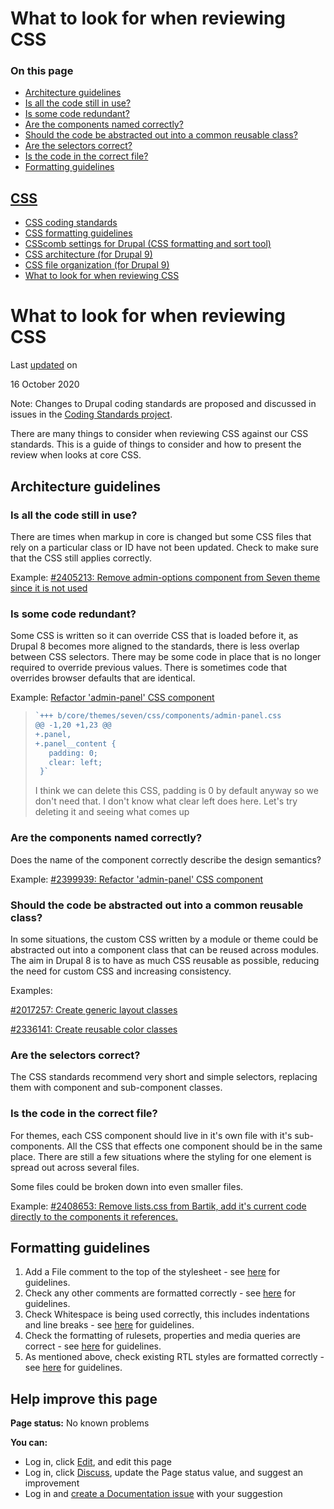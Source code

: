 # What to look for when reviewing CSS

### On this page

-   [Architecture guidelines](/docs/develop/standards/css/what-to-look-for-when-reviewing-css#s-architecture-guidelines)
-   [Is all the code still in use?](/docs/develop/standards/css/what-to-look-for-when-reviewing-css#s-is-all-the-code-still-in-use)
-   [Is some code redundant?](/docs/develop/standards/css/what-to-look-for-when-reviewing-css#s-is-some-code-redundant)
-   [Are the components named correctly?](/docs/develop/standards/css/what-to-look-for-when-reviewing-css#s-are-the-components-named-correctly)
-   [Should the code be abstracted out into a common reusable class?](/docs/develop/standards/css/what-to-look-for-when-reviewing-css#s-should-the-code-be-abstracted-out-into-a-common-reusable-class)
-   [Are the selectors correct?](/docs/develop/standards/css/what-to-look-for-when-reviewing-css#s-are-the-selectors-correct)
-   [Is the code in the correct file?](/docs/develop/standards/css/what-to-look-for-when-reviewing-css#s-is-the-code-in-the-correct-file)
-   [Formatting guidelines](/docs/develop/standards/css/what-to-look-for-when-reviewing-css#s-formatting-guidelines)

## [CSS](/docs/develop/standards/css)

-   [CSS coding standards](/docs/develop/standards/css/css-coding-standards)
-   [CSS formatting guidelines](/docs/develop/standards/css/css-formatting-guidelines)
-   [CSScomb settings for Drupal (CSS formatting and sort tool)](/docs/develop/standards/css/csscomb-settings-for-drupal-css-formatting-and-sort-tool)
-   [CSS architecture (for Drupal 9)](/docs/develop/standards/css/css-architecture-for-drupal-9)
-   [CSS file organization (for Drupal 9)](/docs/develop/standards/css/css-file-organization)
-   [What to look for when reviewing CSS](/docs/develop/standards/css/what-to-look-for-when-reviewing-css)

# What to look for when reviewing CSS

Last [updated](/node/2408617/discuss) on

16 October 2020

Note: Changes to Drupal coding standards are proposed and discussed in issues in the [Coding Standards project](/project/coding_standards).

There are many things to consider when reviewing CSS against our CSS standards. This is a guide of things to consider and how to present the review when looks at core CSS.

## [](#s-architecture-guidelines "Permalink to this headline")Architecture guidelines

### [](#s-is-all-the-code-still-in-use "Permalink to this headline")Is all the code still in use?

There are times when markup in core is changed but some CSS files that rely on a particular class or ID have not been updated. Check to make sure that the CSS still applies correctly.

Example: [#2405213: Remove admin-options component from Seven theme since it is not used](/project/drupal/issues/2405213 "Status: Closed (fixed)")

### [](#s-is-some-code-redundant "Permalink to this headline")Is some code redundant?

Some CSS is written so it can override CSS that is loaded before it, as Drupal 8 becomes more aligned to the standards, there is less overlap between CSS selectors. There may be some code in place that is no longer required to override previous values. There is sometimes code that overrides browser defaults that are identical.

Example: [Refactor 'admin-panel' CSS component](https://www.drupal.org/node/2399939#comment-9509045)

> ```php
> `+++ b/core/themes/seven/css/components/admin-panel.css
> @@ -1,20 +1,23 @@
> +.panel,
> +.panel__content {
>    padding: 0;
>    clear: left;
>  }`
> 
> ```
> 
> I think we can delete this CSS, padding is 0 by default anyway so we don't need that. I don't know what clear left does here. Let's try deleting it and seeing what comes up

### [](#s-are-the-components-named-correctly "Permalink to this headline")Are the components named correctly?

Does the name of the component correctly describe the design semantics?

Example: [#2399939: Refactor 'admin-panel' CSS component](/project/drupal/issues/2399939 "Status: Closed (fixed)")

### [](#s-should-the-code-be-abstracted-out-into-a-common-reusable-class "Permalink to this headline")Should the code be abstracted out into a common reusable class?

In some situations, the custom CSS written by a module or theme could be abstracted out into a component class that can be reused across modules. The aim in Drupal 8 is to have as much CSS reusable as possible, reducing the need for custom CSS and increasing consistency.

Examples:

[#2017257: Create generic layout classes](/project/drupal/issues/2017257 "Status: Closed (fixed)")

[#2336141: Create reusable color classes](/project/drupal/issues/2336141 "Status: Closed (fixed)")

### [](#s-are-the-selectors-correct "Permalink to this headline")Are the selectors correct?

The CSS standards recommend very short and simple selectors, replacing them with component and sub-component classes.

### [](#s-is-the-code-in-the-correct-file "Permalink to this headline")Is the code in the correct file?

For themes, each CSS component should live in it's own file with it's sub-components. All the CSS that effects one component should be in the same place. There are still a few situations where the styling for one element is spread out across several files.

Some files could be broken down into even smaller files.

Example: [#2408653: Remove lists.css from Bartik, add it's current code directly to the components it references.](/project/drupal/issues/2408653 "Status: Closed (fixed)")

## [](#s-formatting-guidelines "Permalink to this headline")Formatting guidelines

1.  Add a File comment to the top of the stylesheet - see [here](https://www.drupal.org/node/1887862#file-comments) for guidelines.
2.  Check any other comments are formatted correctly - see [here](https://www.drupal.org/node/1887862#comments) for guidelines.
3.  Check Whitespace is being used correctly, this includes indentations and line breaks - see [here](https://www.drupal.org/node/1887862#whitespace) for guidelines.
4.  Check the formatting of rulesets, properties and media queries are correct - see [here](https://www.drupal.org/node/1887862#format) for guidelines.
5.  As mentioned above, check existing RTL styles are formatted correctly - see [here](https://www.drupal.org/node/1887862#rtl) for guidelines.

## Help improve this page

**Page status:** No known problems

  
**You can:**  

-   Log in, click [Edit](/node/2408617/edit), and edit this page
-   Log in, click [Discuss](/node/2408617/discuss), update the Page status value, and suggest an improvement
-   Log in and [create a Documentation issue](/node/add/project-issue/documentation?title=Suggestion%20for%3A%20%282408617%29%20What%20to%20look%20for%20when%20reviewing%20CSS) with your suggestion